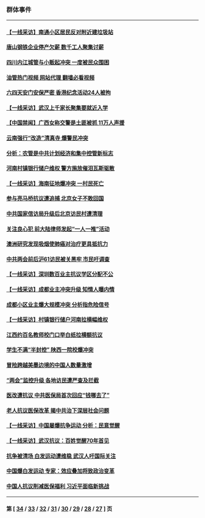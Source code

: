 ### 群体事件
---
#### [【一线采访】南通小区居民反对附近建垃圾站](../../pages/ncid279/n14021690.md?06280045) 
#### [唐山钢铁企业停产欠薪 数千工人聚集讨薪](../../pages/ncid279/n14017404.md?06280045) 
#### [四川内江城管与小贩起冲突 一度被民众围困](../../pages/ncid279/n14015922.md?06280045) 
#### [油管热门视频 网站代理 翻墙必看视频](http://138.2.39.72:81/youtube.html?epic-marker?06280045)
#### [六四天安门安保严密 香港纪念活动24人被拘](../../pages/ncid279/n14009800.md?06280045) 
#### [【一线采访】武汉上千家长聚集要就近入学](../../pages/ncid279/n14009497.md?06280045) 
#### [【中国禁闻】广西女称交警是土匪被抓 11万人声援](../../pages/ncid279/n14006869.md?06280045) 
#### [云南强行“改造”清真寺 爆警民冲突](../../pages/ncid279/n14005561.md?06280045) 
#### [分析：农管是中共计划经济和集中控管新标志](../../pages/ncid279/n14000665.md?06280045) 
#### [河南村镇银行储户维权 警方施放催泪瓦斯驱散](../../pages/ncid279/n13998750.md?06280045) 
#### [【一线采访】海南征地爆冲突 一村民死亡](../../pages/ncid279/n13989137.md?06280045) 
#### [参与亮马桥抗议遭追捕 北京女子不敢回国](../../pages/ncid279/n13985420.md?06280045) 
#### [中共国家信访局升级后北京访民村遭清理](../../pages/ncid279/n13984826.md?06280045) 
#### [关注良心犯 前大陆律师发起“一人一推”活动](../../pages/ncid279/n13980524.md?06280045) 
#### [澳洲研究发现吸烟使肺癌对治疗更具抵抗力](../../pages/ncid279/n13977762.md?06280045) 
#### [中共两会前后沪61访民被关黑牢 市民吁调查](../../pages/ncid279/n13976054.md?06280045) 
#### [【一线采访】深圳数百业主抗议学区分配不公](../../pages/ncid279/n13976680.md?06280045) 
#### [【一线采访】成都业主冲突升级 知情人曝内情](../../pages/ncid279/n13965289.md?06280045) 
#### [成都小区业主爆大规模冲突 分析指危险信号](../../pages/ncid279/n13964520.md?06280045) 
#### [【一线采访】村镇银行储户河南拉横幅维权](../../pages/ncid279/n13964555.md?06280045) 
#### [江西约百名教师校门口举白纸拉横额抗议](../../pages/ncid279/n13958579.md?06280045) 
#### [学生不满“半封控” 陕西一院校爆冲突](../../pages/ncid279/n13946647.md?06280045) 
#### [冒险跨越美墨边境的中国人数量激增](../../pages/ncid279/n13946742.md?06280045) 
#### [“两会”监控升级 各地访民遭严查及拦截](../../pages/ncid279/n13942702.md?06280045) 
#### [医改遭抗议 中共医保局首次回应“钱哪去了”](../../pages/ncid279/n13938290.md?06280045) 
#### [老人抗议医保改革 揭中共治下深层社会问题](../../pages/ncid279/n13934963.md?06280045) 
#### [【一线采访】中国屡爆抗争运动 分析：民意觉醒](../../pages/ncid279/n13934024.md?06280045) 
#### [【一线采访】武汉抗议：百姓觉醒70年首见](../../pages/ncid279/n13931265.md?06280045) 
#### [抗争被清场 白发运动遭维稳 武汉人吁国际关注](../../pages/ncid279/n13931147.md?06280045) 
#### [中国爆白发运动 专家：效应叠加将致政治变革](../../pages/ncid279/n13931004.md?06280045) 
#### [中国人抗议削减医保福利 习近平面临新挑战](../../pages/ncid279/n13930530.md?06280045) 

---
#### 第 [ [34](./34.md?06280045) / [33](./33.md?06280045) / [32](./32.md?06280045) / [31](./31.md?06280045) / [30](./30.md?06280045) / [29](./29.md?06280045) / [28](./28.md?06280045) / [27](./27.md?06280045) ] 页
